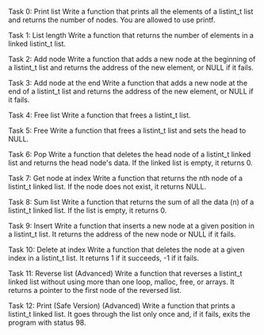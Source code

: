 Task 0: Print list Write a function that prints all the elements of a listint_t list and returns the number of nodes. You are allowed to use printf.

Task 1: List length Write a function that returns the number of elements in a linked listint_t list.

Task 2: Add node Write a function that adds a new node at the beginning of a listint_t list and returns the address of the new element, or NULL if it fails.

Task 3: Add node at the end Write a function that adds a new node at the end of a listint_t list and returns the address of the new element, or NULL if it fails.

Task 4: Free list Write a function that frees a listint_t list.

Task 5: Free Write a function that frees a listint_t list and sets the head to NULL.

Task 6: Pop Write a function that deletes the head node of a listint_t linked list and returns the head node's data. If the linked list is empty, it returns 0.

Task 7: Get node at index Write a function that returns the nth node of a listint_t linked list. If the node does not exist, it returns NULL.

Task 8: Sum list Write a function that returns the sum of all the data (n) of a listint_t linked list. If the list is empty, it returns 0.

Task 9: Insert Write a function that inserts a new node at a given position in a listint_t list. It returns the address of the new node or NULL if it fails.

Task 10: Delete at index Write a function that deletes the node at a given index in a listint_t list. It returns 1 if it succeeds, -1 if it fails.

Task 11: Reverse list (Advanced) Write a function that reverses a listint_t linked list without using more than one loop, malloc, free, or arrays. It returns a pointer to the first node of the reversed list.

Task 12: Print (Safe Version) (Advanced) Write a function that prints a listint_t linked list. It goes through the list only once and, if it fails, exits the program with status 98.
